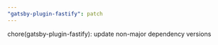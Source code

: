 ```yaml
---
"gatsby-plugin-fastify": patch
---
```


chore(gatsby-plugin-fastify): update non-major dependency versions
